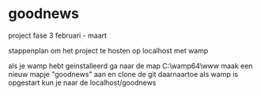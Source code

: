 # goodnews
project fase 3 februari - maart

stappenplan om het project te hosten op localhost met wamp

als je wamp hebt geinstalleerd ga naar de map C:\wamp64\www
maak een nieuw mapje "goodnews" aan en clone de git daarnaartoe
als wamp is opgestart kun je naar de localhost/goodnews
